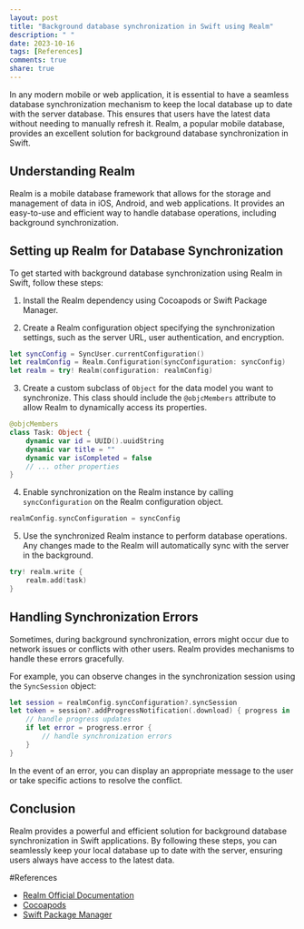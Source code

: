 ```yaml
---
layout: post
title: "Background database synchronization in Swift using Realm"
description: " "
date: 2023-10-16
tags: [References]
comments: true
share: true
---
```


In any modern mobile or web application, it is essential to have a seamless database synchronization mechanism to keep the local database up to date with the server database. This ensures that users have the latest data without needing to manually refresh it. Realm, a popular mobile database, provides an excellent solution for background database synchronization in Swift.

## Understanding Realm

Realm is a mobile database framework that allows for the storage and management of data in iOS, Android, and web applications. It provides an easy-to-use and efficient way to handle database operations, including background synchronization.

## Setting up Realm for Database Synchronization

To get started with background database synchronization using Realm in Swift, follow these steps:

1. Install the Realm dependency using Cocoapods or Swift Package Manager.

2. Create a Realm configuration object specifying the synchronization settings, such as the server URL, user authentication, and encryption. 

```swift
let syncConfig = SyncUser.currentConfiguration()
let realmConfig = Realm.Configuration(syncConfiguration: syncConfig)
let realm = try! Realm(configuration: realmConfig)
```

3. Create a custom subclass of `Object` for the data model you want to synchronize. This class should include the `@objcMembers` attribute to allow Realm to dynamically access its properties.

```swift
@objcMembers
class Task: Object {
    dynamic var id = UUID().uuidString
    dynamic var title = ""
    dynamic var isCompleted = false
    // ... other properties
}
```

4. Enable synchronization on the Realm instance by calling `syncConfiguration` on the Realm configuration object.

```swift
realmConfig.syncConfiguration = syncConfig
```

5. Use the synchronized Realm instance to perform database operations. Any changes made to the Realm will automatically sync with the server in the background.

```swift
try! realm.write {
    realm.add(task)
}
```

## Handling Synchronization Errors

Sometimes, during background synchronization, errors might occur due to network issues or conflicts with other users. Realm provides mechanisms to handle these errors gracefully.

For example, you can observe changes in the synchronization session using the `SyncSession` object:

```swift
let session = realmConfig.syncConfiguration?.syncSession
let token = session?.addProgressNotification(.download) { progress in
    // handle progress updates
    if let error = progress.error {
        // handle synchronization errors
    }
}
```

In the event of an error, you can display an appropriate message to the user or take specific actions to resolve the conflict.

## Conclusion

Realm provides a powerful and efficient solution for background database synchronization in Swift applications. By following these steps, you can seamlessly keep your local database up to date with the server, ensuring users always have access to the latest data.

#References
- [Realm Official Documentation](https://realm.io/docs/swift/latest/)
- [Cocoapods](https://cocoapods.org/)
- [Swift Package Manager](https://swift.org/package-manager/)